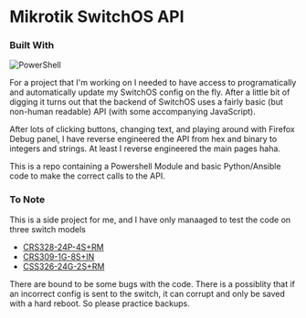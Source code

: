 # Mikrotik SwitchOS API

### Built With
![PowerShell][powershell-badge]

For a project that I'm working on I needed to have access to programatically and automatically update my SwitchOS config on the fly. After a little bit of digging it turns out that the backend of SwitchOS uses a fairly basic (but non-human readable) API (with some accompanying JavaScript). 

After lots of clicking buttons, changing text, and playing around with Firefox Debug panel, I have reverse engineered the API from hex and binary to integers and strings. At least I reverse engineered the main pages haha. 

This is a repo containing a Powershell Module and basic Python/Ansible code to make the correct calls to the API. 

### To Note
This is a side project for me, and I have only manaaged to test the code on three switch models
 - [CRS328-24P-4S+RM](https://mikrotik.com/product/crs328_24p_4s_rm)
 - [CRS309-1G-8S+IN](https://mikrotik.com/product/crs309_1g_8s_in)
 - [CSS326-24G-2S+RM](https://mikrotik.com/product/CSS326-24G-2SplusRM)

There are bound to be some bugs with the code.
There is a possiblity that if an incorrect config is sent to the switch, it can corrupt and only be saved with a hard reboot. So please practice backups. 

[python-badge]: https://shields.io/badge/python-20232A?style=for-the-badge&logo=python&logoColor=61DAFB
[powershell-badge]: https://shields.io/badge/powershell-20232A?style=for-the-badge&logo=powershell&logoColor=61DAFB
[powershell-url]: https://learn.microsoft.com/en-us/powershell/
